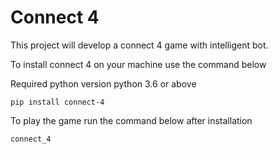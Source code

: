 # Connect 4

This project will develop a connect 4 game with intelligent bot.

To install connect 4 on your machine use the command below

Required python version python 3.6 or above

```
pip install connect-4
```

To play the game run the command below after installation

```
connect_4
```
